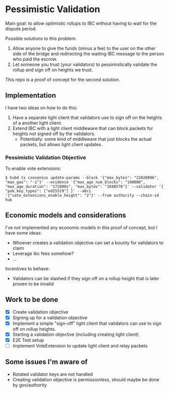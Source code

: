 # Pessimistic Validation

Main goal: to allow optimistic rollups to IBC without having to wait for the dispute period.

Possible solutions to this problem:
1. Allow anyone to give the funds (minus a fee) to the user on the other side of the bridge and redirecting the waiting IBC message to the person who paid the escrow.
2. Let someone you trust (your validators) to pessimistically validate the rollup and sign off on heights we trust.

This repo is a proof of concept for the second solution.

## Implementation

I have two ideas on how to do this:
1. Have a separate light client that validators use to sign off on the heights of a another light client.
2. Extend IBC with a light client middleware that can block packets for heights not signed off by the validators.
   - Potentially: some kind of middleware that just blocks the actual packets, but allows light client updates.

### Pessimistic Validation Objective

To enable vote extensions:
```shell
$ hubd tx consensus update-params --block '{"max_bytes": "22020096", "max_gas": "-1"}' --evidence '{"max_age_num_blocks": "100000", "max_age_duration": "172800s", "max_bytes": "1048576"}' --validator '{ "pub_key_types": ["ed25519"] }' --abci '{"vote_extensions_enable_height": "2"}' --from authority --chain-id hub
```

## Economic models and considerations
I've not implemented any economic models in this proof of concept, but I have some ideas:
* Whoever creates a validation objective can set a bounty for validators to claim
* Leverage ibc fees somehow?
* ...

Incentives to behave:
* Validators can be slashed if they sign off on a rollup height that is later proven to be invalid

## Work to be done

- [x] Create validation objective
- [x] Signing up for a validation objective
- [x] Implement a simple "sign-off" light client that validators can use to sign off on rollup heights.
- [x] Starting a validation objective (including creating light client)
- [x] E2E Test setup
- [ ] Implement VoteExtension to update light client and relay packets

## Some issues I'm aware of
* Rotated validator keys are not handled
* Creating validation objective is permissionless, should maybe be done by gov/authority